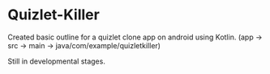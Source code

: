 # Quizlet-Killer
Created basic outline for a quizlet clone app on android using Kotlin. 
(app -> src -> main -> java/com/example/quizletkiller)

Still in developmental stages.
